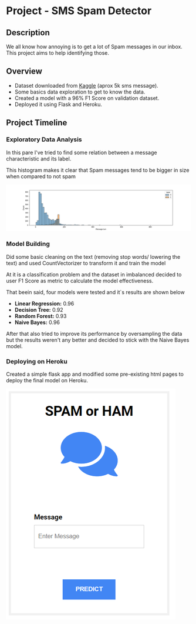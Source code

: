 # Project - SMS Spam Detector

## Description
We all know how annoying is to get a lot of Spam messages in our inbox.
This project aims to help identifying those.

## Overview
* Dataset downloaded from [Kaggle](https://www.kaggle.com/uciml/sms-spam-collection-dataset) (aprox 5k sms message).
* Some basics data exploration to get to know the data.
* Created a model with a 96% F1 Score on validation dataset.
* Deployed it using Flask and Heroku.

## Project Timeline

### Exploratory Data Analysis

In this pare I've tried to find some relation between a message characteristic and its label.

This histogram makes it clear that Spam messages tend to be bigger in size when compared to not spam

![Histogram Spam and Ham](imgs/message_len.png)

### Model Building

Did some basic cleaning on the text (removing stop words/ lowering the text) and used CountVectorizer to transform it and train the model

At it is a classification problem and the dataset in imbalanced decided to user F1 Score as metric to calculate the model effectiveness. 

That beein said, four models were tested and it`s results are shown below
* **Linear Regression:** 0.96
* **Decision Tree:** 0.92
* **Random Forest:** 0.93
* **Naive Bayes:** 0.96

After that also tried to improve its performance by oversampling the data but the results weren't any better and decided to stick with the Naive Bayes model.

### Deploying on Heroku

Created a simple flask app and modified some pre-existing html pages to deploy the final model on Heroku.

![Web page on Heroku](imgs/heroku_page.png)



